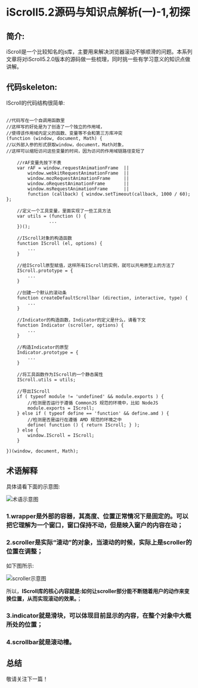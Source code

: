 # iScroll5.2源码与知识点解析(一)-1,初探

## 简介:

iScroll是一个比较知名的js库，主要用来解决浏览器滚动不够顺滑的问题。本系列文章将对iScroll5.2.0版本的源码做一些梳理，同时挑一些有学习意义的知识点做讲解。

## 代码skeleton:

IScroll的代码结构很简单:

```

//代码写在一个自调用函数里
//这样写的好处是为了创造了一个独立的作用域，
//使得该作用域内定义的函数、变量等不会和第三方库冲突
(function (window, document, Math) {
//以外部入参的形式获取window，document，Math对象，
//这样可以缩短访问这些变量的时间，因为访问的作用域链路径变短了
	
	//rAF变量先按下不表
	var rAF = window.requestAnimationFrame	||
		window.webkitRequestAnimationFrame	||
		window.mozRequestAnimationFrame		||
		window.oRequestAnimationFrame		||
		window.msRequestAnimationFrame		||
		function (callback) { window.setTimeout(callback, 1000 / 60); };

	//定义一个工具变量，里面实现了一些工具方法
	var utils = (function () {
				...
	})();

	//IScroll对象的构造函数
	function IScroll (el, options) {
		...
	}
	
	//给IScroll原型赋值，这样所有IScroll的实例，就可以共用原型上的方法了
	IScroll.prototype = {
		...
	}
	
	//创建一个默认的滚动条
	function createDefaultScrollbar (direction, interactive, type) {
		...
	}

	//Indicator的构造函数，Indicator的定义是什么，请看下文
	function Indicator (scroller, options) {
		...
	}

	//构造Indicator的原型
	Indicator.prototype = {
		...
	}
	
	//将工具函数作为IScroll的一个静态属性
	IScroll.utils = utils;
	
	//导出IScroll
	if ( typeof module != 'undefined' && module.exports ) {
		//检测是否运行于遵循 CommonJS 规范的环境中，比如 NodeJS
		module.exports = IScroll;
	} else if ( typeof define == 'function' && define.amd ) {
		//检测是否是运行在遵循 AMD 规范的环境之中
	    define( function () { return IScroll; } );
	} else {
		window.IScroll = IScroll;
	}

})(window, document, Math);
```

## 术语解释

具体请看下面的示意图:

![术语示意图](https://github.com/yaojijiayou/blog/blob/master/img/glossary.png)

###  1.wrapper是外部的容器，其高度、位置正常情况下是固定的。可以把它理解为一个窗口，窗口保持不动，但是映入窗户的内容在动；

###  2.scroller是实际“滚动”的对象，当滚动的时候，实际上是scroller的位置在调整；

如下图所示:

![scroller示意图](https://github.com/yaojijiayou/blog/blob/master/img/scroller.png)

所以，**IScroll库的核心内容就是:如何让scroller部分能不断随着用户的动作来变换位置，从而实现滚动的效果。**；

###  3.indicator就是滑块，可以体现目前显示的内容，在整个对象中大概所处的位置；

###  4.scrollbar就是滚动槽。

## 总结

敬请关注下一篇！






